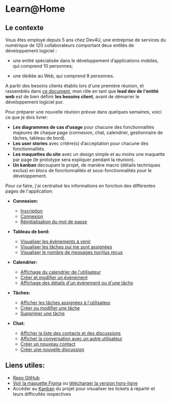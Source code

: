 # Learn@Home

## Le contexte


Vous êtes employé depuis 5 ans chez Dev4U, une entreprise de services du numérique de 120 collaborateurs comportant deux entités de développement logiciel : 

  - une entité spécialisée dans le développement d’applications mobiles, qui comprend 10 personnes;
  
  - une dédiée au Web, qui comprend 8 personnes.


A partir des besoins clients établis lors d'une première réunion, et rassemblés dans [ce document](https://github.com/daddyjanno/LearnAtHome/blob/main/Notes%2B-%2BR%C3%A9union%2BLearn%40Home.pdf), mon rôle en tant que **lead dev de l'entité web** est de bien définir **les besoins client**, avant de démarrer le développement logiciel pur.

Pour préparer une nouvelle réunion prévue dans quelques semaines, voici ce que je dois livrer:

  - **Les diagrammes de cas d’usage** pour chacune des fonctionnalités majeures de chaque page (connexion, chat, calendrier, gestionnaire de tâches, tableau de bord).
  - **Les user stories** avec critère(s) d’acceptation pour chacune des fonctionnalités.
  - **Les maquettes du site** avec un design simple et au moins une maquette par page (le prototype sera expliquer pendant la réunion).
  - **Un kanban** découpant le projet, de manière macro (détails techniques exclus) en blocs de fonctionnalités et sous-fonctionnalités pour le développement.


Pour ce faire, j'ai centralisé les informations en fonction des différentes pages de l'application:

- **Connexion:**
  - [Inscription](https://github.com/daddyjanno/LearnAtHome/wiki/Page-de-connexion-%E2%80%90-Inscription)
  - [Connexion](https://github.com/daddyjanno/LearnAtHome/wiki/Page-de-connexion-%E2%80%90-Connexion)
  - [Réinitialisation du mot de passe](https://github.com/daddyjanno/LearnAtHome/wiki/Page-de-connexion-%E2%80%90-Formulaire-de-r%C3%A9cup%C3%A9ration-de-mot-de-passe)

- **Tableau de bord:**
  - [Visualiser les évènements à venir](https://github.com/daddyjanno/LearnAtHome/wiki/Dashboard-%E2%80%90-Affichage-des-prochains-%C3%A9v%C3%A8nements)
  - [Visualiser les tâches qui me sont assignées](https://github.com/daddyjanno/LearnAtHome/wiki/Dashboard-%E2%80%90-Affichage-des-t%C3%A2ches-%C3%A0-venir)
  - [Visualiser le nombre de messages non)lus reçus](https://github.com/daddyjanno/LearnAtHome/wiki/Dashboard-%E2%80%90-Afficher-le-nombre-de-messages-non%E2%80%90lus)

- **Calendrier:**
  - [Affichage du calendrier de l'utilisateur](https://github.com/daddyjanno/LearnAtHome/wiki/Calendrier-%E2%80%90-Affichage-du-calendrier-et-des-%C3%A9v%C3%A8nements-et-t%C3%A2ches-de-l%E2%80%99utilisateur)
  - [Créer et modifier un évènement](https://github.com/daddyjanno/LearnAtHome/wiki/Calendrier-%E2%80%90-Formulaire-de-cr%C3%A9ation-et-modification-d%E2%80%99%C3%A9v%C3%A8nement)
  - [Affichage des détails d'un évènement ou d'une tâche](https://github.com/daddyjanno/LearnAtHome/wiki/Calendrier-%E2%80%90-Affichage-des-d%C3%A9tails-de-l%E2%80%99%C3%A9v%C3%A8nement-ou-t%C3%A2che)
 
- **Tâches:**
  - [Afficher les tâches assignées à l'utilisateur](https://github.com/daddyjanno/LearnAtHome/wiki/T%C3%A2ches-%E2%80%90-Affichage-des-t%C3%A2ches-utilisateur)
  - [Créer ou modifier une tâche](https://github.com/daddyjanno/LearnAtHome/wiki/T%C3%A2ches-%E2%80%90-Formulaire-de-cr%C3%A9ation-et-modification-de-t%C3%A2ches)
  - [Supprimer une tâche](https://github.com/daddyjanno/LearnAtHome/wiki/T%C3%A2ches-%E2%80%90-Suppression-de-t%C3%A2che)
 
- **Chat:**
  - [Afficher la liste des contacts et des discussions](https://github.com/daddyjanno/LearnAtHome/wiki/Chat-%E2%80%90-Affichage-des-discussions-et-des-contacts)
  - [Afficher la conversation avec un autre utilisateur](https://github.com/daddyjanno/LearnAtHome/wiki/Chat-%E2%80%90-Affichage-de-la-conversation-et-du-profil-de-l%E2%80%99interlocuteur)
  - [Créer un nouveau contact](https://github.com/daddyjanno/LearnAtHome/wiki/Chat-%E2%80%90-Formulaire-de-cr%C3%A9ation-de-contact)
  - [Créer une nouvelle discussion](https://github.com/daddyjanno/LearnAtHome/wiki/Chat-%E2%80%90-Formulaire-de-nouvelle-discussion)


## Liens utiles:  

  - [Repo GitHub](https://github.com/daddyjanno/LearnAtHome)
  - [Voir la maquette Figma](https://www.figma.com/file/vzsf5rgUdcwQ9yQd451LEF/Learn%40home?type=design&node-id=0%3A1&mode=design&t=OEb1ihmWyJ6P3URc-1) ou [télécharger la version hors-ligne](https://github.com/daddyjanno/LearnAtHome/blob/main/Maquettes/Learn%40home.fig)
  - Accéder au [Kanban](https://www.notion.so/Dev4U-projet-Learn-Home-5d01bd3b3bdc40a5993172394541b991) du projet pour visualiser les tickets à répartir et leurs difficultés respectives



